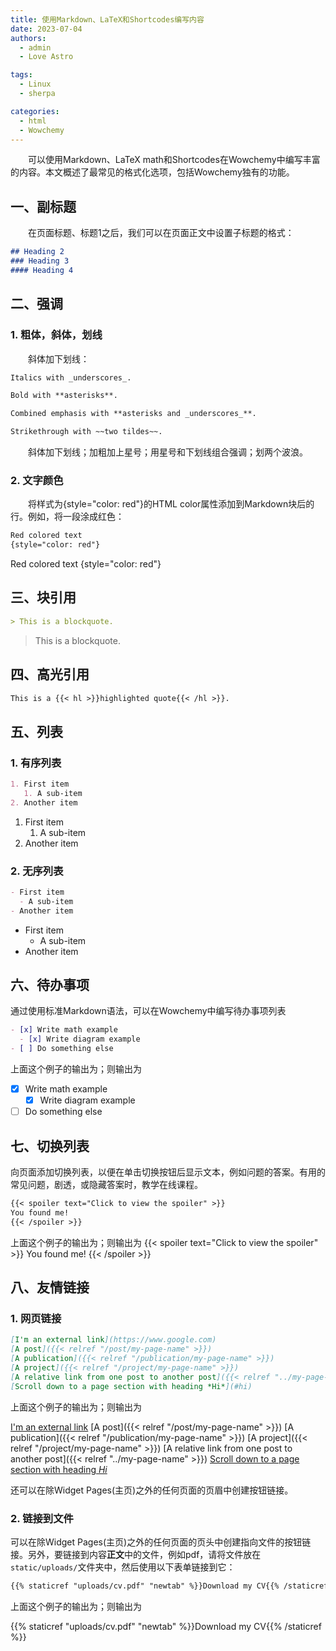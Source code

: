 ```yaml
---
title: 使用Markdown、LaTeX和Shortcodes编写内容
date: 2023-07-04
authors:
  - admin
  - Love Astro

tags:
  - Linux
  - sherpa

categories:
  - html
  - Wowchemy
---
```

&emsp;&emsp;可以使用Markdown、LaTeX math和Shortcodes在Wowchemy中编写丰富的内容。本文概述了最常见的格式化选项，包括Wowchemy独有的功能。
<!--more-->
## 一、副标题
&emsp;&emsp;在页面标题、标题1之后，我们可以在页面正文中设置子标题的格式：
```markdown
## Heading 2
### Heading 3
#### Heading 4
```
## 二、强调
### 1. 粗体，斜体，划线
&emsp;&emsp;斜体加下划线：
```markdown
Italics with _underscores_.

Bold with **asterisks**.

Combined emphasis with **asterisks and _underscores_**.

Strikethrough with ~~two tildes~~.
```
&emsp;&emsp;斜体加下划线；加粗加上星号；用星号和下划线组合强调；划两个波浪。
### 2. 文字颜色
&emsp;&emsp;将样式为{style="color: red"}的HTML color属性添加到Markdown块后的行。例如，将一段涂成红色：
```markdown
Red colored text
{style="color: red"}
```
Red colored text
{style="color: red"}

## 三、块引用
```markdown
> This is a blockquote.
```
> This is a blockquote.

## 四、高光引用
```markdown
This is a {{< hl >}}highlighted quote{{< /hl >}}.
```
## 五、列表
### 1. 有序列表
```markdown
1. First item
   1. A sub-item
2. Another item
```
1. First item
   1. A sub-item
2. Another item
### 2. 无序列表
```markdown
- First item
  - A sub-item
- Another item
```
- First item
  - A sub-item
- Another item

## 六、待办事项
通过使用标准Markdown语法，可以在Wowchemy中编写待办事项列表
```markdown
- [x] Write math example
  - [x] Write diagram example
- [ ] Do something else
```
上面这个例子的输出为；则输出为

- [x] Write math example
  - [x] Write diagram example
- [ ] Do something else

## 七、切换列表
向页面添加切换列表，以便在单击切换按钮后显示文本，例如问题的答案。有用的常见问题，剧透，或隐藏答案时，教学在线课程。
```markdown
{{< spoiler text="Click to view the spoiler" >}}
You found me!
{{< /spoiler >}}
```
上面这个例子的输出为；则输出为
{{< spoiler text="Click to view the spoiler" >}}
You found me!
{{< /spoiler >}}

## 八、友情链接
### 1. 网页链接
```markdown
[I'm an external link](https://www.google.com)
[A post]({{< relref "/post/my-page-name" >}})
[A publication]({{< relref "/publication/my-page-name" >}})
[A project]({{< relref "/project/my-page-name" >}})
[A relative link from one post to another post]({{< relref "../my-page-name" >}})
[Scroll down to a page section with heading *Hi*](#hi)
```

上面这个例子的输出为；则输出为

[I'm an external link](https://www.google.com)
[A post]({{< relref "/post/my-page-name" >}})
[A publication]({{< relref "/publication/my-page-name" >}})
[A project]({{< relref "/project/my-page-name" >}})
[A relative link from one post to another post]({{< relref "../my-page-name" >}})
[Scroll down to a page section with heading *Hi*](#hi)

还可以在除Widget Pages(主页)之外的任何页面的页眉中创建按钮链接。

### 2. 链接到文件

可以在除Widget Pages(主页)之外的任何页面的页头中创建指向文件的按钮链接。另外，要链接到内容**正文**中的文件，例如pdf，请将文件放在`static/uploads/`文件夹中，然后使用以下表单链接到它：
```markdown
{{% staticref "uploads/cv.pdf" "newtab" %}}Download my CV{{% /staticref %}}
```

上面这个例子的输出为；则输出为

{{% staticref "uploads/cv.pdf" "newtab" %}}Download my CV{{% /staticref %}}





